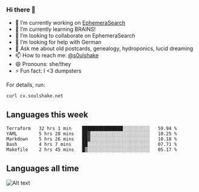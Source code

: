 ### Hi there 👋

<!--
**soulshake/soulshake** is a ✨ _special_ ✨ repository because its `README.md` (this file) appears on your GitHub profile.

Here are some ideas to get you started:

- 🔭 I’m currently working on ...
- 🌱 I’m currently learning ...
- 👯 I’m looking to collaborate on ...
- 🤔 I’m looking for help with ...
- 💬 Ask me about ...
- 📫 How to reach me: ...
- 😄 Pronouns: ...
- ⚡ Fun fact: ...
-->


- 🔭 I’m currently working on [EphemeraSearch](https://www.ephemerasearch.com/)
- 🌱 I’m currently learning BRAINS!
- 👯 I’m looking to collaborate on EphemeraSearch
- 🤔 I’m looking for help with German
- 💬 Ask me about old postcards, genealogy, hydroponics, lucid dreaming
- 📫 How to reach me: [@s0ulshake](https://twitter.com/soulshake)
- 😄 Pronouns: she/they
- ⚡ Fun fact: I <3 dumpsters

For details, run:

```
curl cv.soulshake.net
```

## Languages this week

<!--START_SECTION:waka-->
```text
Terraform   32 hrs 1 min    ███████████████░░░░░░░░░░   59.94 % 
YAML        5 hrs 28 mins   ██▓░░░░░░░░░░░░░░░░░░░░░░   10.25 % 
Markdown    5 hrs 26 mins   ██▓░░░░░░░░░░░░░░░░░░░░░░   10.18 % 
Bash        4 hrs 7 mins    ██░░░░░░░░░░░░░░░░░░░░░░░   07.71 % 
Makefile    2 hrs 45 mins   █▒░░░░░░░░░░░░░░░░░░░░░░░   05.17 % 
```
<!--END_SECTION:waka-->

## Languages all time
![Alt text](https://wakatime.com/share/@aj/6aa10b67-a5e9-4fb1-acaf-8692f4385172.svg)
